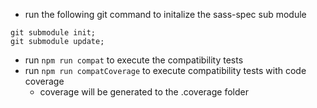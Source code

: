 - run the following git command to initalize the sass-spec sub module
```
git submodule init;
git submodule update;
```
- run `npm run compat` to execute the compatibility tests
- run `npm run compatCoverage` to execute compatibility tests with code coverage
  - coverage will be generated to the .coverage folder